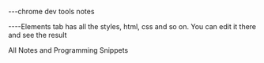 ---chrome dev tools notes

----Elements tab has all the styles, html, css and so on. You can edit it there and see the result

All Notes and Programming Snippets
